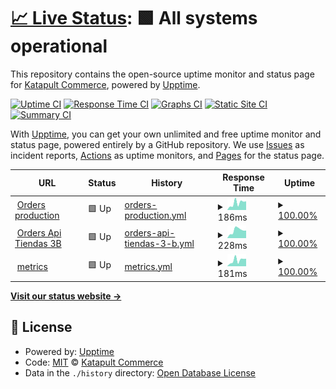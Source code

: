 # [📈 Live Status](https://demo.upptime.js.org): <!--live status--> **🟩 All systems operational**

This repository contains the open-source uptime monitor and status page for [Katapult Commerce](http://katapultcommerce.com), powered by [Upptime](https://github.com/upptime/upptime).

[![Uptime CI](https://github.com/MiAguila/uptime/workflows/Uptime%20CI/badge.svg)](https://github.com/MiAguila/uptime/actions?query=workflow%3A%22Uptime+CI%22)
[![Response Time CI](https://github.com/MiAguila/uptime/workflows/Response%20Time%20CI/badge.svg)](https://github.com/MiAguila/uptime/actions?query=workflow%3A%22Response+Time+CI%22)
[![Graphs CI](https://github.com/MiAguila/uptime/workflows/Graphs%20CI/badge.svg)](https://github.com/MiAguila/uptime/actions?query=workflow%3A%22Graphs+CI%22)
[![Static Site CI](https://github.com/MiAguila/uptime/workflows/Static%20Site%20CI/badge.svg)](https://github.com/MiAguila/uptime/actions?query=workflow%3A%22Static+Site+CI%22)
[![Summary CI](https://github.com/MiAguila/uptime/workflows/Summary%20CI/badge.svg)](https://github.com/MiAguila/uptime/actions?query=workflow%3A%22Summary+CI%22)

With [Upptime](https://upptime.js.org), you can get your own unlimited and free uptime monitor and status page, powered entirely by a GitHub repository. We use [Issues](https://github.com/MiAguila/uptime/issues) as incident reports, [Actions](https://github.com/MiAguila/uptime/actions) as uptime monitors, and [Pages](https://demo.upptime.js.org) for the status page.

<!--start: status pages-->
<!-- This summary is generated by Upptime (https://github.com/upptime/upptime) -->
<!-- Do not edit this manually, your changes will be overwritten -->
<!-- prettier-ignore -->
| URL | Status | History | Response Time | Uptime |
| --- | ------ | ------- | ------------- | ------ |
| <img alt="" src="https://icons.duckduckgo.com/ip3/orders.api.katapultcommerce.com.ico" height="13"> [Orders production](https://orders.api.katapultcommerce.com/api/health/) | 🟩 Up | [orders-production.yml](https://github.com/MiAguila/uptime/commits/HEAD/history/orders-production.yml) | <details><summary><img alt="Response time graph" src="./graphs/orders-production/response-time-week.png" height="20"> 186ms</summary><br><a href="https://uptime.katapultcommerce.com/history/orders-production"><img alt="Response time 215" src="https://img.shields.io/endpoint?url=https%3A%2F%2Fraw.githubusercontent.com%2FMiAguila%2Fuptime%2FHEAD%2Fapi%2Forders-production%2Fresponse-time.json"></a><br><a href="https://uptime.katapultcommerce.com/history/orders-production"><img alt="24-hour response time 226" src="https://img.shields.io/endpoint?url=https%3A%2F%2Fraw.githubusercontent.com%2FMiAguila%2Fuptime%2FHEAD%2Fapi%2Forders-production%2Fresponse-time-day.json"></a><br><a href="https://uptime.katapultcommerce.com/history/orders-production"><img alt="7-day response time 186" src="https://img.shields.io/endpoint?url=https%3A%2F%2Fraw.githubusercontent.com%2FMiAguila%2Fuptime%2FHEAD%2Fapi%2Forders-production%2Fresponse-time-week.json"></a><br><a href="https://uptime.katapultcommerce.com/history/orders-production"><img alt="30-day response time 186" src="https://img.shields.io/endpoint?url=https%3A%2F%2Fraw.githubusercontent.com%2FMiAguila%2Fuptime%2FHEAD%2Fapi%2Forders-production%2Fresponse-time-month.json"></a><br><a href="https://uptime.katapultcommerce.com/history/orders-production"><img alt="1-year response time 215" src="https://img.shields.io/endpoint?url=https%3A%2F%2Fraw.githubusercontent.com%2FMiAguila%2Fuptime%2FHEAD%2Fapi%2Forders-production%2Fresponse-time-year.json"></a></details> | <details><summary><a href="https://uptime.katapultcommerce.com/history/orders-production">100.00%</a></summary><a href="https://uptime.katapultcommerce.com/history/orders-production"><img alt="All-time uptime 99.98%" src="https://img.shields.io/endpoint?url=https%3A%2F%2Fraw.githubusercontent.com%2FMiAguila%2Fuptime%2FHEAD%2Fapi%2Forders-production%2Fuptime.json"></a><br><a href="https://uptime.katapultcommerce.com/history/orders-production"><img alt="24-hour uptime 100.00%" src="https://img.shields.io/endpoint?url=https%3A%2F%2Fraw.githubusercontent.com%2FMiAguila%2Fuptime%2FHEAD%2Fapi%2Forders-production%2Fuptime-day.json"></a><br><a href="https://uptime.katapultcommerce.com/history/orders-production"><img alt="7-day uptime 100.00%" src="https://img.shields.io/endpoint?url=https%3A%2F%2Fraw.githubusercontent.com%2FMiAguila%2Fuptime%2FHEAD%2Fapi%2Forders-production%2Fuptime-week.json"></a><br><a href="https://uptime.katapultcommerce.com/history/orders-production"><img alt="30-day uptime 100.00%" src="https://img.shields.io/endpoint?url=https%3A%2F%2Fraw.githubusercontent.com%2FMiAguila%2Fuptime%2FHEAD%2Fapi%2Forders-production%2Fuptime-month.json"></a><br><a href="https://uptime.katapultcommerce.com/history/orders-production"><img alt="1-year uptime 99.98%" src="https://img.shields.io/endpoint?url=https%3A%2F%2Fraw.githubusercontent.com%2FMiAguila%2Fuptime%2FHEAD%2Fapi%2Forders-production%2Fuptime-year.json"></a></details>
| <img alt="" src="https://icons.duckduckgo.com/ip3/orders.api.t3b.katapultcommerce.com.ico" height="13"> [Orders Api Tiendas 3B](https://orders.api.t3b.katapultcommerce.com/api/health/) | 🟩 Up | [orders-api-tiendas-3-b.yml](https://github.com/MiAguila/uptime/commits/HEAD/history/orders-api-tiendas-3-b.yml) | <details><summary><img alt="Response time graph" src="./graphs/orders-api-tiendas-3-b/response-time-week.png" height="20"> 228ms</summary><br><a href="https://uptime.katapultcommerce.com/history/orders-api-tiendas-3-b"><img alt="Response time 222" src="https://img.shields.io/endpoint?url=https%3A%2F%2Fraw.githubusercontent.com%2FMiAguila%2Fuptime%2FHEAD%2Fapi%2Forders-api-tiendas-3-b%2Fresponse-time.json"></a><br><a href="https://uptime.katapultcommerce.com/history/orders-api-tiendas-3-b"><img alt="24-hour response time 222" src="https://img.shields.io/endpoint?url=https%3A%2F%2Fraw.githubusercontent.com%2FMiAguila%2Fuptime%2FHEAD%2Fapi%2Forders-api-tiendas-3-b%2Fresponse-time-day.json"></a><br><a href="https://uptime.katapultcommerce.com/history/orders-api-tiendas-3-b"><img alt="7-day response time 228" src="https://img.shields.io/endpoint?url=https%3A%2F%2Fraw.githubusercontent.com%2FMiAguila%2Fuptime%2FHEAD%2Fapi%2Forders-api-tiendas-3-b%2Fresponse-time-week.json"></a><br><a href="https://uptime.katapultcommerce.com/history/orders-api-tiendas-3-b"><img alt="30-day response time 191" src="https://img.shields.io/endpoint?url=https%3A%2F%2Fraw.githubusercontent.com%2FMiAguila%2Fuptime%2FHEAD%2Fapi%2Forders-api-tiendas-3-b%2Fresponse-time-month.json"></a><br><a href="https://uptime.katapultcommerce.com/history/orders-api-tiendas-3-b"><img alt="1-year response time 222" src="https://img.shields.io/endpoint?url=https%3A%2F%2Fraw.githubusercontent.com%2FMiAguila%2Fuptime%2FHEAD%2Fapi%2Forders-api-tiendas-3-b%2Fresponse-time-year.json"></a></details> | <details><summary><a href="https://uptime.katapultcommerce.com/history/orders-api-tiendas-3-b">100.00%</a></summary><a href="https://uptime.katapultcommerce.com/history/orders-api-tiendas-3-b"><img alt="All-time uptime 99.98%" src="https://img.shields.io/endpoint?url=https%3A%2F%2Fraw.githubusercontent.com%2FMiAguila%2Fuptime%2FHEAD%2Fapi%2Forders-api-tiendas-3-b%2Fuptime.json"></a><br><a href="https://uptime.katapultcommerce.com/history/orders-api-tiendas-3-b"><img alt="24-hour uptime 100.00%" src="https://img.shields.io/endpoint?url=https%3A%2F%2Fraw.githubusercontent.com%2FMiAguila%2Fuptime%2FHEAD%2Fapi%2Forders-api-tiendas-3-b%2Fuptime-day.json"></a><br><a href="https://uptime.katapultcommerce.com/history/orders-api-tiendas-3-b"><img alt="7-day uptime 100.00%" src="https://img.shields.io/endpoint?url=https%3A%2F%2Fraw.githubusercontent.com%2FMiAguila%2Fuptime%2FHEAD%2Fapi%2Forders-api-tiendas-3-b%2Fuptime-week.json"></a><br><a href="https://uptime.katapultcommerce.com/history/orders-api-tiendas-3-b"><img alt="30-day uptime 100.00%" src="https://img.shields.io/endpoint?url=https%3A%2F%2Fraw.githubusercontent.com%2FMiAguila%2Fuptime%2FHEAD%2Fapi%2Forders-api-tiendas-3-b%2Fuptime-month.json"></a><br><a href="https://uptime.katapultcommerce.com/history/orders-api-tiendas-3-b"><img alt="1-year uptime 99.98%" src="https://img.shields.io/endpoint?url=https%3A%2F%2Fraw.githubusercontent.com%2FMiAguila%2Fuptime%2FHEAD%2Fapi%2Forders-api-tiendas-3-b%2Fuptime-year.json"></a></details>
| <img alt="" src="https://icons.duckduckgo.com/ip3/metrics.api.katapultcommerce.com.ico" height="13"> [metrics](https://metrics.api.katapultcommerce.com/api/health) | 🟩 Up | [metrics.yml](https://github.com/MiAguila/uptime/commits/HEAD/history/metrics.yml) | <details><summary><img alt="Response time graph" src="./graphs/metrics/response-time-week.png" height="20"> 181ms</summary><br><a href="https://uptime.katapultcommerce.com/history/metrics"><img alt="Response time 182" src="https://img.shields.io/endpoint?url=https%3A%2F%2Fraw.githubusercontent.com%2FMiAguila%2Fuptime%2FHEAD%2Fapi%2Fmetrics%2Fresponse-time.json"></a><br><a href="https://uptime.katapultcommerce.com/history/metrics"><img alt="24-hour response time 182" src="https://img.shields.io/endpoint?url=https%3A%2F%2Fraw.githubusercontent.com%2FMiAguila%2Fuptime%2FHEAD%2Fapi%2Fmetrics%2Fresponse-time-day.json"></a><br><a href="https://uptime.katapultcommerce.com/history/metrics"><img alt="7-day response time 181" src="https://img.shields.io/endpoint?url=https%3A%2F%2Fraw.githubusercontent.com%2FMiAguila%2Fuptime%2FHEAD%2Fapi%2Fmetrics%2Fresponse-time-week.json"></a><br><a href="https://uptime.katapultcommerce.com/history/metrics"><img alt="30-day response time 154" src="https://img.shields.io/endpoint?url=https%3A%2F%2Fraw.githubusercontent.com%2FMiAguila%2Fuptime%2FHEAD%2Fapi%2Fmetrics%2Fresponse-time-month.json"></a><br><a href="https://uptime.katapultcommerce.com/history/metrics"><img alt="1-year response time 182" src="https://img.shields.io/endpoint?url=https%3A%2F%2Fraw.githubusercontent.com%2FMiAguila%2Fuptime%2FHEAD%2Fapi%2Fmetrics%2Fresponse-time-year.json"></a></details> | <details><summary><a href="https://uptime.katapultcommerce.com/history/metrics">100.00%</a></summary><a href="https://uptime.katapultcommerce.com/history/metrics"><img alt="All-time uptime 99.99%" src="https://img.shields.io/endpoint?url=https%3A%2F%2Fraw.githubusercontent.com%2FMiAguila%2Fuptime%2FHEAD%2Fapi%2Fmetrics%2Fuptime.json"></a><br><a href="https://uptime.katapultcommerce.com/history/metrics"><img alt="24-hour uptime 100.00%" src="https://img.shields.io/endpoint?url=https%3A%2F%2Fraw.githubusercontent.com%2FMiAguila%2Fuptime%2FHEAD%2Fapi%2Fmetrics%2Fuptime-day.json"></a><br><a href="https://uptime.katapultcommerce.com/history/metrics"><img alt="7-day uptime 100.00%" src="https://img.shields.io/endpoint?url=https%3A%2F%2Fraw.githubusercontent.com%2FMiAguila%2Fuptime%2FHEAD%2Fapi%2Fmetrics%2Fuptime-week.json"></a><br><a href="https://uptime.katapultcommerce.com/history/metrics"><img alt="30-day uptime 100.00%" src="https://img.shields.io/endpoint?url=https%3A%2F%2Fraw.githubusercontent.com%2FMiAguila%2Fuptime%2FHEAD%2Fapi%2Fmetrics%2Fuptime-month.json"></a><br><a href="https://uptime.katapultcommerce.com/history/metrics"><img alt="1-year uptime 99.99%" src="https://img.shields.io/endpoint?url=https%3A%2F%2Fraw.githubusercontent.com%2FMiAguila%2Fuptime%2FHEAD%2Fapi%2Fmetrics%2Fuptime-year.json"></a></details>

<!--end: status pages-->

[**Visit our status website →**](https://demo.upptime.js.org)

## 📄 License

- Powered by: [Upptime](https://github.com/upptime/upptime)
- Code: [MIT](./LICENSE) © [Katapult Commerce](http://katapultcommerce.com)
- Data in the `./history` directory: [Open Database License](https://opendatacommons.org/licenses/odbl/1-0/)
